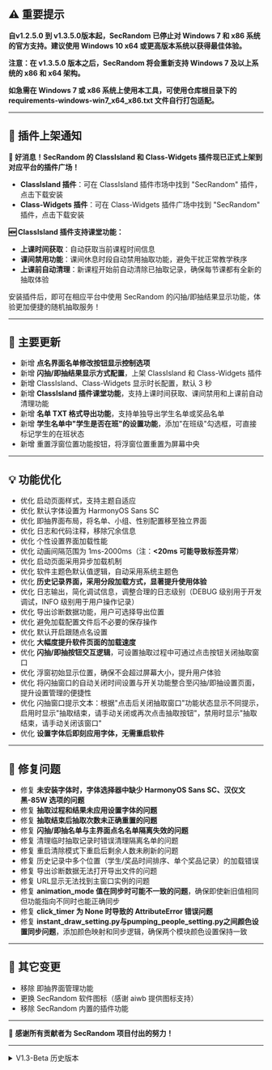 ## ⚠️ 重要提示 

**自v1.2.5.0 到 v1.3.5.0版本起，SecRandom 已停止对 Windows 7 和 x86 系统的官方支持。建议使用 Windows 10 x64 或更高版本系统以获得最佳体验。**

**注意：在 v1.3.5.0 版本之后，SecRandom 将会重新支持 Windows 7 及以上系统的 x86 和 x64 架构。**

**如急需在 Windows 7 或 x86 系统上使用本工具，可使用仓库根目录下的 requirements-windows-win7_x64_x86.txt 文件自行打包适配。**

---

## 📢 插件上架通知

**🎉 好消息！SecRandom 的 ClassIsland 和 Class-Widgets 插件现已正式上架到对应平台的插件广场！**

- **ClassIsland 插件**：可在 ClassIsland 插件市场中找到 "SecRandom" 插件，点击下载安装
- **Class-Widgets 插件**：可在 Class-Widgets 插件广场中找到 "SecRandom" 插件，点击下载安装

**🆕 ClassIsland 插件支持课堂功能：**
- **上课时间获取**：自动获取当前课程时间信息
- **课间禁用功能**：课间休息时段自动禁用抽取功能，避免干扰正常教学秩序
- **上课前自动清理**：新课程开始前自动清除已抽取记录，确保每节课都有全新的抽取体验

安装插件后，即可在相应平台中使用 SecRandom 的闪抽/即抽结果显示功能，体验更加便捷的随机抽取服务！

---

## 🚀 主要更新

- 新增 **点名界面名单修改按钮显示控制选项**
- 新增 **闪抽/即抽结果显示方式配置**，上架 ClassIsland 和 Class-Widgets 插件
- 新增 ClassIsland、Class-Widgets 显示时长配置，默认 3 秒
- 新增 **ClassIsland 插件课堂功能**，支持上课时间获取、课间禁用和上课前自动清理功能
- 新增 **名单 TXT 格式导出功能**，支持单独导出学生名单或奖品名单
- 新增 **学生名单中"学生是否在班"的设置功能**，添加"在班级"勾选框，可直接标记学生的在班状态
- 新增 重置浮窗位置功能按钮，将浮窗位置重置为屏幕中央

---

## 💡 功能优化

- 优化 启动页面样式，支持主题自适应
- 优化 默认字体设置为 HarmonyOS Sans SC
- 优化 即抽界面布局，将名单、小组、性别配置移至独立界面
- 优化 日志和代码注释，移除冗余信息
- 优化 个性设置界面加载性能
- 优化 动画间隔范围为 1ms-2000ms（注：**<20ms 可能导致标签异常**）
- 优化 启动页面采用异步加载机制
- 优化 软件主题色默认值逻辑，自动采用系统主题色
- 优化 **历史记录界面，采用分段加载方式，显著提升使用体验**
- 优化 日志输出，简化调试信息，调整合理的日志级别（DEBUG 级别用于开发调试，INFO 级别用于用户操作记录）
- 优化 导出诊断数据功能，用户可选择导出位置
- 优化 避免加载配置文件后不必要的保存操作
- 优化 默认开启跟随点名设置
- 优化 **大幅度提升软件页面的加载速度**
- 优化 **闪抽/即抽按钮交互逻辑**，可设置抽取过程中可通过点击按钮关闭抽取窗口
- 优化 浮窗初始显示位置，确保不会超过屏幕大小，提升用户体验
- 优化 将闪抽窗口的自动关闭时间设置与开关功能整合至闪抽/即抽设置页面，提升设置管理的便捷性
- 优化 闪抽窗口提示文本：根据"点击后关闭抽取窗口"功能状态显示不同提示，启用时显示"抽取结束，请手动关闭或再次点击抽取按钮"，禁用时显示"抽取结束，请手动关闭该窗口"
- 优化 **设置字体后即刻应用字体，无需重启软件**

---

## 🐛 修复问题

- 修复 **未安装字体时，字体选择器中缺少 HarmonyOS Sans SC、汉仪文黑-85W 选项的问题**
- 修复 **抽取过程和结果未应用设置字体的问题**
- 修复 **抽取结束后抽取次数未正确重置的问题**
- 修复 **闪抽/即抽名单与主界面点名名单隔离失效的问题**
- 修复 清理临时抽取记录时错误清理隔离名单的问题
- 修复 重启清除模式下重启后剩余人数未刷新的问题
- 修复 历史记录中多个位置（学生/奖品时间排序、单个奖品记录）的加载错误
- 修复 导出诊断数据无法打开导出文件的问题
- 修复 URL显示无法找到主窗口实例的问题
- 修复 **animation_mode 值在同步时可能不一致的问题**，确保即使新旧值相同但功能指向不同时也能正确同步
- 修复 **click_timer 为 None 时导致的 AttributeError 错误问题**
- 修复 **instant_draw_setting.py与pumping_people_setting.py之间颜色设置同步问题**，添加颜色映射和同步逻辑，确保两个模块颜色设置保持一致 

---

## 🔧 其它变更

- 移除 即抽界面管理功能
- 更换 SecRandom 软件图标（感谢 aiwb 提供图标支持）
- 移除 SecRandom 内置的插件功能

---

💝 **感谢所有贡献者为 SecRandom 项目付出的努力！**

---
<details>
<summary>V1.3-Beta 历史版本</summary>

### v1.2.9999-beta

#### 🚀 主要更新

- 新增 可在上课前预设时间自动清除点名、抽奖页面内的学生名称标签和奖品名称标签
- 新增 可设置隔离点名、闪抽/即抽 已抽取记录
- 新增 可配置窗口背景（主窗口、闪抽/即抽窗口、设置窗口）颜色
- 新增 可配置 闪抽 默认选择名单
- 新增 可配置托盘选项显隐

#### 💡 功能优化

- 无

#### 🐛 修复问题

- 修复 调整最大不重复抽取次数后，剩余人数显示错误问题
- 修复 无法在上课前预设时间清除已抽取记录的问题
- 修复 设置 “抽取管理设置” 中，修改最后的设置组名称为 “闪抽/即抽窗口管理”
- 修复 闪抽/即抽设置中动画模式同步逻辑问题：将 “手动停止动画”（原值 0）和 “自动播放完整动画”（原值 1）统一调整为 “自动播放完整动画”（新值 0）；将 “直接显示结果”（原值 2）调整为 “直接显示结果”（新值 1）
- 修复 闪抽/即抽窗口 不会自动关闭的问题
- 修复 结果音乐不播放的问题

#### 🔧 其它变更

- 无

### v1.2.8.7-beta

#### 🚀 主要更新

- 新增 最大抽取次数设置，可设置一轮中的每个人的最大抽取次数(0为重复抽取)
- 新增 抽取操作完成后，临时抽取记录的自动清除时间设置功能
- 新增 可设置点名/抽奖/即抽界面的所有功能的显隐
- 新增 可以单独设置闪抽/即抽设置，并且可以跟随点名设置
- 新增 可设置下课打开主界面的任何形式都需要输入密码（需要在设置中开启密码保护）
- 新增 可设置上课前的1800秒范围内清除临时抽取记录

#### 💡 功能优化

- 优化 背景图片开关改为默认关闭
- 优化 (更新/URL)通知弹窗按钮颜色根据主题色颜色自动切换
- 优化 闪抽窗口宽度新增根据字体数量进行计算
- 优化 将"抽人"二字改为"点名"
- 优化 将"抽取模式"设置文本改为"清理临时记录"
- 优化 将浮窗相关的设置迁移到"自定义设置"中
- 优化 默认将启动页面设置为禁用

#### 🐛 修复问题

- 修复 无法显示URL的提醒/同意/需验证的弹窗
- 修复 修复只根据人数动态计算宽度的问题
- 修复 打开抽奖音乐文件夹的路径错误问题
- 修复 URL 仅在打开设置页面 > 更多设置 > 基础设置时才会注册的问题

#### 🔧 其它变更

- 无

### v1.2.6.22-beta

#### 🚀 主要更新

- 新增 个性设置页面
- 新增 固定 URL 配置功能，可设置是否启用、是否提醒以及是否需要安全验证
- 新增 可配置需经过安全验证的固定 URL
- 新增 背景图片设置功能，主页面、设置界面和闪抽界面均可独立设置背景图片
- 新增 软件主题色设置功能
- 新增 软件字体设置功能
- 新增 侧边栏的管理页面(将原本的抽人、抽奖、单词PK、设置页面合并到侧边栏管理页面)
- 新增 可在侧边栏管理页面配置设置界面的侧边栏位置和显示状态

#### 💡 功能优化

- 优化 抽取记录清空功能，无需打开页面即可清空当前抽取记录的 URL
- 优化 设置界面控件，将下拉框、按钮等控件改为自适应宽度
- 优化 软件图标，改用字体库，支持更多字体图标
- 优化 随机颜色的生成算法，避免生成的颜色过于弱化

#### 🐛 修复问题

- 修复 日志文件路径问题
- 修复 点击展开收纳浮窗后，再次点击收起时浮窗未恢复到原始位置的问题
- 修复 因未设置名单等信息导致闪抽窗口无法抽取的问题
- 修复 随机颜色失效的问题

#### 🔧 其它变更

- 无

</details>
